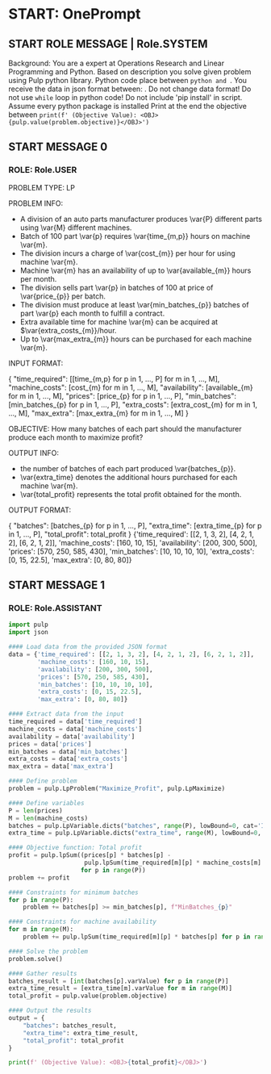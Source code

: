 # START: OnePrompt 
## START ROLE MESSAGE | Role.SYSTEM 
Background: You are a expert at Operations Research and Linear Programming and Python. Based on description you solve given problem using Pulp python library. Python code place between ```python and ```. You receive the data in json format between: <DATA></DATA>. Do not change data format! Do not use `while` loop in python code! Do not include 'pip install' in script. Assume every python package is installed Print at the end the objective between <OBJ></OBJ> `print(f' (Objective Value): <OBJ>{pulp.value(problem.objective)}</OBJ>')`  
## START MESSAGE 0 
### ROLE: Role.USER
<DESCRIPTION>
PROBLEM TYPE: LP

PROBLEM INFO:

- A division of an auto parts manufacturer produces \var{P} different parts using \var{M} different machines.
- Batch of 100 part \var{p} requires \var{time_{m,p}} hours on machine \var{m}.
- The division incurs a charge of \var{cost_{m}} per hour for using machine \var{m}.
- Machine \var{m} has an availability of up to \var{available_{m}} hours per month.
- The division sells part \var{p} in batches of 100 at price of \var{price_{p}} per batch.
- The division must produce at least \var{min_batches_{p}} batches of part \var{p} each month to fulfill a contract.
- Extra available time for machine \var{m} can be acquired at $\var{extra_costs_{m}}/hour. 
- Up to \var{max_extra_{m}} hours can be purchased for each machine \var{m}.

INPUT FORMAT: 

{
    "time_required": [[time_{m,p} for p in 1, ..., P] for m in 1, ..., M],
    "machine_costs": [cost_{m} for m in 1, ..., M],
    "availability": [available_{m} for m in 1, ..., M],
    "prices": [price_{p} for p in 1, ..., P],
    "min_batches": [min_batches_{p} for p in 1, ..., P],
    "extra_costs": [extra_cost_{m} for m in 1, ..., M],
    "max_extra": [max_extra_{m} for m in 1, ..., M]
}

OBJECTIVE: How many batches of each part should the manufacturer produce each month to maximize profit?

OUTPUT INFO:

- the number of batches of each part produced \var{batches_{p}}.
- \var{extra_time} denotes the additional hours purchased for each machine \var{m}.
- \var{total_profit} represents the total profit obtained for the month.

OUTPUT FORMAT:

{
    "batches": [batches_{p} for p in 1, ..., P],
    "extra_time": [extra_time_{p} for p in 1, ..., P],
    "total_profit": total_profit
}
</DESCRIPTION>
<DATA>
{'time_required': [[2, 1, 3, 2], [4, 2, 1, 2], [6, 2, 1, 2]], 'machine_costs': [160, 10, 15], 'availability': [200, 300, 500], 'prices': [570, 250, 585, 430], 'min_batches': [10, 10, 10, 10], 'extra_costs': [0, 15, 22.5], 'max_extra': [0, 80, 80]}</DATA>


## START MESSAGE 1 
### ROLE: Role.ASSISTANT
```python
import pulp
import json

#### Load data from the provided JSON format
data = {'time_required': [[2, 1, 3, 2], [4, 2, 1, 2], [6, 2, 1, 2]], 
        'machine_costs': [160, 10, 15], 
        'availability': [200, 300, 500], 
        'prices': [570, 250, 585, 430], 
        'min_batches': [10, 10, 10, 10], 
        'extra_costs': [0, 15, 22.5], 
        'max_extra': [0, 80, 80]}

#### Extract data from the input
time_required = data['time_required']
machine_costs = data['machine_costs']
availability = data['availability']
prices = data['prices']
min_batches = data['min_batches']
extra_costs = data['extra_costs']
max_extra = data['max_extra']

#### Define problem
problem = pulp.LpProblem("Maximize_Profit", pulp.LpMaximize)

#### Define variables
P = len(prices)
M = len(machine_costs)
batches = pulp.LpVariable.dicts("batches", range(P), lowBound=0, cat='Integer')
extra_time = pulp.LpVariable.dicts("extra_time", range(M), lowBound=0, cat='Continuous')

#### Objective function: Total profit
profit = pulp.lpSum((prices[p] * batches[p] - 
                     pulp.lpSum(time_required[m][p] * machine_costs[m] * batches[p] / 100 for m in range(M))) 
                    for p in range(P))
problem += profit

#### Constraints for minimum batches
for p in range(P):
    problem += batches[p] >= min_batches[p], f"MinBatches_{p}"

#### Constraints for machine availability
for m in range(M):
    problem += pulp.lpSum(time_required[m][p] * batches[p] for p in range(P)) + extra_time[m] <= availability[m] + max_extra[m], f"Availability_{m}"

#### Solve the problem
problem.solve()

#### Gather results
batches_result = [int(batches[p].varValue) for p in range(P)]
extra_time_result = [extra_time[m].varValue for m in range(M)]
total_profit = pulp.value(problem.objective)

#### Output the results
output = {
    "batches": batches_result,
    "extra_time": extra_time_result,
    "total_profit": total_profit
}

print(f' (Objective Value): <OBJ>{total_profit}</OBJ>')
```

